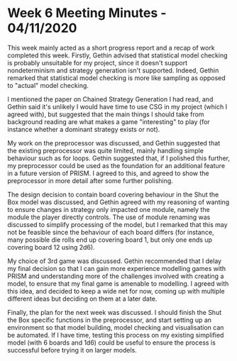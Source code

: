 # Week 6 Meeting Minutes - 04/11/2020

This week mainly acted as a short progress report and a recap of work completed this week. Firstly, Gethin advised that statistical model checking is probably unsuitable for my project, since it doesn't support nondeterminism and strategy generation isn't supported. Indeed, Gethin remarked that statistical model checking is more like sampling as opposed to "actual" model checking.

I mentioned the paper on Chained Strategy Generation I had read, and Gethin said it's unlikely I would have time to use CSG in my project (which I agreed with), but suggested that the main things I should take from background reading are what makes a game "interesting" to play (for instance whether a dominant strategy exists or not).

My work on the preprocessor was discussed, and Gethin suggested that the existing preprocessor was quite limited, mainly handling simple behaviour such as for loops. Gethin suggested that, if I polished this further, my preprocessor could be used as the foundation for an additional feature in a future version of PRISM. I agreed to this, and agreed to show the preprocessor in more detail after some further polishing.

The design decision to contain board covering behaviour in the Shut the Box model was discussed, and Gethin agreed with my reasoning of wanting to ensure changes in strategy only impacted one module, namely the module the player directly controls. The use of module renaming was discussed to simplify processing of the model, but I remarked that this may not be feasible since the behaviour of each board differs (for instance, many possible die rolls end up covering board 1, but only one ends up covering board 12 using 2d6).

My choice of 3rd game was discussed. Gethin recommended that I delay my final decision so that I can gain more experience modelling games with PRISM and understanding more of the challenges involved with creating a model, to ensure that my final game is amenable to modelling. I agreed with this idea, and decided to keep a wide net for now, coming up with multiple different ideas but deciding on them at a later date.

Finally, the plan for the next week was discussed. I should finish the Shut the Box specific functions in the preprocessor, and start setting up an environment so that model building, model checking and visualisation can be automated. If I have time, testing this process on my existing simplified model (with 6 boards and 1d6) could be useful to ensure the process is successful before trying it on larger models.

